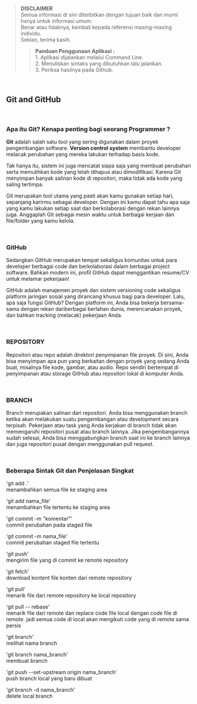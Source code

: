 >**DISCLAIMER**\
>Semua informasi di sini diterbitkan dengan tujuan baik dan murni hanya untuk informasi umum.\
>Benar atau tidaknya, kembali kepada referensi masing-masing individu.\
>Sekian, terima kasih.
>
>>**Panduan Penggunaan Aplikasi :**\
>		1. Aplikasi dijalankan melalui Command Line.\
>               2. Menuliskan sintaks yang dibutuhkan lalu jalankan.\
>               3. Periksa hasilnya pada Github.

&nbsp;
## Git and GitHub

&nbsp;
### Apa itu Git? Kenapa penting bagi seorang Programmer ?
**Git** adalah salah satu tool yang sering digunakan dalam proyek pengembangan software. **Version control system** membantu developer melacak perubahan yang mereka lakukan terhadap basis kode.

Tak hanya itu, sistem ini juga mencatat siapa saja yang membuat perubahan serta memulihkan kode yang telah dihapus atau dimodifikasi. Karena Git menyimpan banyak salinan kode di repositori, maka tidak ada kode yang saling tertimpa.

Git merupakan tool utama yang pasti akan kamu gunakan setiap hari, sepanjang karirmu sebagai developer. Dengan ini kamu dapat tahu apa saja yang kamu lakukan setiap saat dan berkolaborasi dengan rekan lainnya juga. Anggaplah Git sebagai mesin waktu untuk berbagai kerjaan dan file/folder yang kamu kelola.

&nbsp;
### GitHub
Sedangkan GitHub merupakan tempat sekaligus komunitas untuk para developer berbagai code dan berkolaborasi dalam berbagai project software. Bahkan modern ini, profil GitHub dapat menggantikan resume/CV untuk melamar pekerjaan!

GitHub adalah manajemen proyek dan sistem versioning code sekaligus platform jaringan sosial yang dirancang khusus bagi para developer. Lalu, apa saja fungsi GitHub? Dengan platform ini, Anda bisa bekerja bersama-sama dengan rekan dariberbagai berlahan dunia, merencanakan proyek, dan bahkan tracking (melacak) pekerjaan Anda.

&nbsp;
### REPOSITORY
Repositori atau repo adalah direktori penyimpanan file proyek. Di sini, Anda bisa menyimpan apa pun yang berkaitan dengan proyek yang sedang Anda buat, misalnya file kode, gambar, atau audio. Repo sendiri bertempat di penyimpanan atau storage GitHub atau repositori lokal di komputer Anda.

&nbsp;
### BRANCH
Branch merupakan salinan dari repositori. Anda bisa menggunakan branch ketika akan melakukan suatu pengembangan atau development secara terpisah. Pekerjaan atau task yang Anda kerjakan di branch tidak akan memengaruhi repositori pusat atau branch lainnya. Jika pengembangannya sudah selesai, Anda bisa menggabungkan branch saat ini ke branch lainnya dan juga repositori pusat dengan menggunakan pull request.

&nbsp;
### Beberapa Sintak Git dan Penjelasan Singkat

'git add .'\
menambahkan semua file ke staging area

'git add nama_file'\
menambahkan file tertentu ke staging area

'git commit -m "komentar"'\
commit perubahan pada staged file

'git commit -m nama_file'\
commit perubahan staged file tertentu

'git push'\
mengirim file yang di commit ke remote repository

'git fetch'\
download kontent file konten dari remote repository

'git pull'\
menarik file dari remote repository ke local repository

'git pull -- rebase'\
menarik file dari remote dan replace code file local dengan code file di remote.
jadi semua code di local akan mengikuti code yang di remote sama persis

'git branch'\
melihat nama branch

'git branch nama_branch'\
membuat branch

'git push --set-upstream origin nama_branch'\
push branch local yang baru dibuat

'git branch -d nama_branch'\
delete local branch

&nbsp;